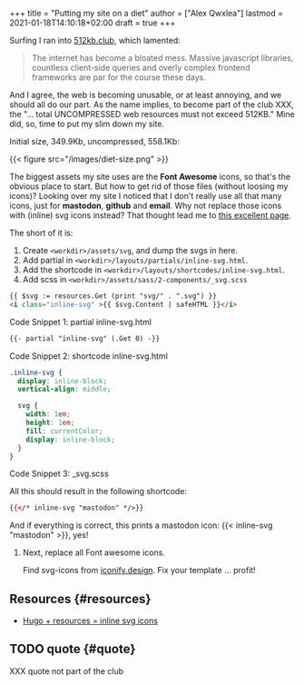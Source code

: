 +++
title = "Putting my site on a diet"
author = ["Alex Qwxlea"]
lastmod = 2021-01-18T14:10:18+02:00
draft = true
+++

Surfing I ran into [512kb.club](https://512kb.club/), which lamented:

> The internet has become a bloated mess. Massive javascript libraries, countless client-side queries and overly complex frontend frameworks are par for the course these days.

And I agree, the web is becoming unusable, or at least annoying, and we should all do our part. As the name implies, to become part of the club XXX, the "... total UNCOMPRESSED web resources must not exceed 512KB." Mine did, so, time to put my slim down my site.

Initial size, 349.9Kb, uncompressed, 558.1Kb:

{{< figure src="/images/diet-size.png" >}}

The biggest assets my site uses are the **Font Awesome** icons, so that's the obvious place to start. But how to get rid of those files (without loosing my icons)? Looking over my site I noticed that I don't really use all that many icons, just for ****mastodon****, ****github**** and ****email****. Why not replace those icons with (inline) svg icons instead? That thought lead me to [this excellent page](http://oostens.me/posts/hugo-resources-inline-svg-icons/).

The short of it is:

1.  Create `<workdir>/assets/svg`, and dump the svgs in here.
2.  Add partial in `<workdir>/layouts/partials/inline-svg.html`.
3.  Add the shortcode in `<workdir>/layouts/shortcodes/inline-svg.html`.
4.  Add scss in `<workdir>/assets/sass/2-components/_svg.scss`

<!--listend-->

```html
{{ $svg := resources.Get (print "svg/" . ".svg") }}
<i class="inline-svg" >{{ $svg.Content | safeHTML }}</i>
```

<div class="src-block-caption">
  <span class="src-block-number">Code Snippet 1</span>:
  partial inline-svg.html
</div>

```html
{{- partial "inline-svg" (.Get 0) -}}
```

<div class="src-block-caption">
  <span class="src-block-number">Code Snippet 2</span>:
  shortcode inline-svg.html
</div>

```css
.inline-svg {
  display: inline-block;
  vertical-align: middle;

  svg {
    width: 1em;
    height: 1em;
    fill: currentColor;
    display: inline-block;
  }
}
```

<div class="src-block-caption">
  <span class="src-block-number">Code Snippet 3</span>:
  _svg.scss
</div>

All this should result in the following shortcode:

```html
{{</* inline-svg "mastodon" */>}}
```

And if everything is correct, this prints a mastodon icon: {{< inline-svg "mastodon" >}}, yes!

1.  Next, replace all Font awesome icons.

    Find svg-icons from [iconify.design](https://iconify.design/icon-sets/). Fix your template ... profit!


## Resources {#resources}

-   [Hugo + resources = inline svg icons](http://oostens.me/posts/hugo-resources-inline-svg-icons/)


## <span class="org-todo todo TODO">TODO</span> quote {#quote}

XXX quote not part of the club
